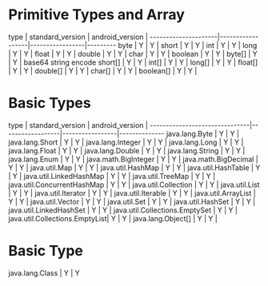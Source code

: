 # Primitive Types and Array
type                 | standard_version | android_version | 
---------------------|------------------|-----------------|---------
byte                 | Y                | Y               |
short                | Y                | Y               |
int                  | Y                | Y               |
long                 | Y                | Y               |
float                | Y                | Y               |
double               | Y                | Y               |
char                 | Y                | Y               |
boolean              | Y                | Y               |
byte[]               | Y                | Y               | base64 string encode
short[]              | Y                | Y               |
int[]                | Y                | Y               |
long[]               | Y                | Y               |
float[]              | Y                | Y               |
double[]             | Y                | Y               |
char[]               | Y                | Y               |
boolean[]            | Y                | Y               |

# Basic Types
type                           | standard_version | android_version |
-------------------------------|------------------|-----------------|--------------
java.lang.Byte                 | Y                | Y               |
java.lang.Short                | Y                | Y               |
java.lang.Integer              | Y                | Y               |
java.lang.Long                 | Y                | Y               |
java.lang.Float                | Y                | Y               |
java.lang.Double               | Y                | Y               |
java.lang.String               | Y                | Y               |
java.lang.Enum                 | Y                | Y               | 
java.math.BigInteger           | Y                | Y               |
java.math.BigDecimal           | Y                | Y               |
java.util.Map                  | Y                | Y               |
java.util.HashMap              | Y                | Y               |
java.util.HashTable            | Y                | Y               |
java.util.LinkedHashMap        | Y                | Y               |
java.util.TreeMap              | Y                | Y               |
java.util.ConcurrentHashMap    | Y                | Y               |
java.util.Collection           | Y                | Y               |
java.util.List                 | Y                | Y               |
java.util.Iterator             | Y                | Y               |
java.util.Iterable             | Y                | Y               |
java.util.ArrayList            | Y                | Y               |
java.util.Vector               | Y                | Y               |
java.util.Set                  | Y                | Y               |
java.util.HashSet              | Y                | Y               |
java.util.LinkedHashSet        | Y                | Y               |
java.util.Collections.EmptySet | Y                | Y               |
java.util.Collections.EmptyList| Y                | Y               |
java.lang.Object[]             | Y                | Y               |

# Basic Type
java.lang.Class      | Y                | Y